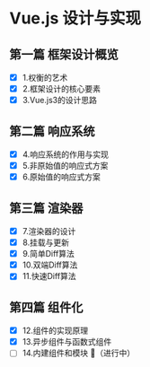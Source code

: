# Vue.js 设计与实现

## 第一篇 框架设计概览

- [x] 1.权衡的艺术
- [x] 2.框架设计的核心要素
- [x] 3.Vue.js3的设计思路

## 第二篇 响应系统

- [x] 4.响应系统的作用与实现
- [x] 5.非原始值的响应式方案 
- [x] 6.原始值的响应式方案 
  
## 第三篇 渲染器

- [x] 7.渲染器的设计
- [x] 8.挂载与更新 
- [x] 9.简单Diff算法 
- [x] 10.双端Diff算法
- [x] 11.快速Diff算法 

## 第四篇 组件化

- [x] 12.组件的实现原理 
- [x] 13.异步组件与函数式组件 
- [ ] 14.内建组件和模块 🔄（进行中）